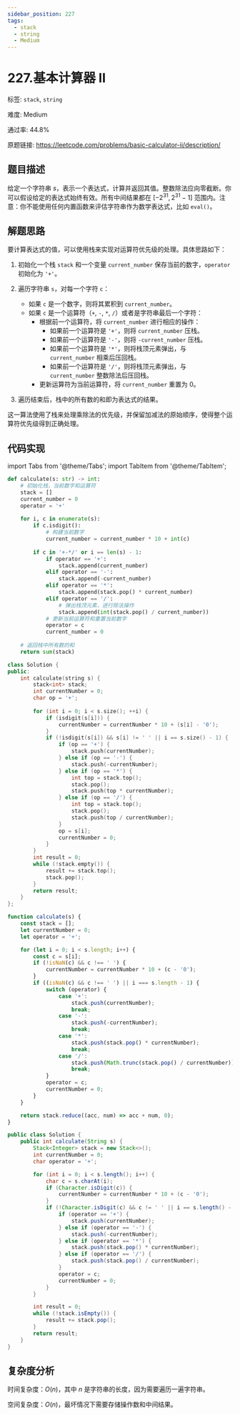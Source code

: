 ```yaml
---
sidebar_position: 227
tags:
  - stack
  - string
  - Medium
---
```


# 227.基本计算器 II

标签: `stack`, `string`

难度: Medium

通过率: 44.8%

原题链接: https://leetcode.com/problems/basic-calculator-ii/description/

## 题目描述
给定一个字符串 $s$，表示一个表达式，计算并返回其值。整数除法应向零截断。你可以假设给定的表达式始终有效。所有中间结果都在 $[-2^{31}, 2^{31} - 1]$ 范围内。注意：你不能使用任何内置函数来评估字符串作为数学表达式，比如 `eval()`。

## 解题思路
要计算表达式的值，可以使用栈来实现对运算符优先级的处理。具体思路如下：

1. 初始化一个栈 `stack` 和一个变量 `current_number` 保存当前的数字，`operator`初始化为 `'+'`。

2. 遍历字符串 `s`，对每一个字符 `c`：
   - 如果 `c` 是一个数字，则将其累积到 `current_number`。
   - 如果 `c` 是一个运算符（`+`, `-`, `*`, `/`）或者是字符串最后一个字符：
     - 根据前一个运算符，将 `current_number` 进行相应的操作：
       - 如果前一个运算符是 `'+'`，则将 `current_number` 压栈。
       - 如果前一个运算符是 `'-'`，则将 `-current_number` 压栈。
       - 如果前一个运算符是 `'*'`，则将栈顶元素弹出，与 `current_number` 相乘后压回栈。
       - 如果前一个运算符是 `'/'`，则将栈顶元素弹出，与 `current_number` 整数除法后压回栈。
     - 更新运算符为当前运算符，将 `current_number` 重置为 0。

3. 遍历结束后，栈中的所有数的和即为表达式的结果。

这一算法使用了栈来处理乘除法的优先级，并保留加减法的原始顺序，使得整个运算符优先级得到正确处理。

## 代码实现
import Tabs from '@theme/Tabs';
import TabItem from '@theme/TabItem';

<Tabs>
<TabItem value="python" label="Python">

```python
def calculate(s: str) -> int:
    # 初始化栈，当前数字和运算符
    stack = []
    current_number = 0
    operator = '+'
    
    for i, c in enumerate(s):
        if c.isdigit():
            # 构建当前数字
            current_number = current_number * 10 + int(c)
        
        if c in '+-*/' or i == len(s) - 1:
            if operator == '+':
                stack.append(current_number)
            elif operator == '-':
                stack.append(-current_number)
            elif operator == '*':
                stack.append(stack.pop() * current_number)
            elif operator == '/':
                # 弹出栈顶元素，进行除法操作
                stack.append(int(stack.pop() / current_number))
            # 更新当前运算符和重置当前数字
            operator = c
            current_number = 0
    
    # 返回栈中所有数的和
    return sum(stack)
```

</TabItem>
<TabItem value="cpp" label="C++">

```cpp
class Solution {
public:
    int calculate(string s) {
        stack<int> stack;
        int currentNumber = 0;
        char op = '+';
        
        for (int i = 0; i < s.size(); ++i) {
            if (isdigit(s[i])) {
                currentNumber = currentNumber * 10 + (s[i] - '0');
            }
            if (!isdigit(s[i]) && s[i] != ' ' || i == s.size() - 1) {
                if (op == '+') {
                    stack.push(currentNumber);
                } else if (op == '-') {
                    stack.push(-currentNumber);
                } else if (op == '*') {
                    int top = stack.top();
                    stack.pop();
                    stack.push(top * currentNumber);
                } else if (op == '/') {
                    int top = stack.top();
                    stack.pop();
                    stack.push(top / currentNumber);
                }
                op = s[i];
                currentNumber = 0;
            }
        }
        int result = 0;
        while (!stack.empty()) {
            result += stack.top();
            stack.pop();
        }
        return result;
    }
};
```

</TabItem>
<TabItem value="javascript" label="JavaScript">

```javascript
function calculate(s) {
    const stack = [];
    let currentNumber = 0;
    let operator = '+';

    for (let i = 0; i < s.length; i++) {
        const c = s[i];
        if (!isNaN(c) && c !== ' ') {
            currentNumber = currentNumber * 10 + (c - '0');
        }
        if ((isNaN(c) && c !== ' ') || i === s.length - 1) {
            switch (operator) {
                case '+':
                    stack.push(currentNumber);
                    break;
                case '-':
                    stack.push(-currentNumber);
                    break;
                case '*':
                    stack.push(stack.pop() * currentNumber);
                    break;
                case '/':
                    stack.push(Math.trunc(stack.pop() / currentNumber));
                    break;
            }
            operator = c;
            currentNumber = 0;
        }
    }

    return stack.reduce((acc, num) => acc + num, 0);
}
```

</TabItem>
<TabItem value="java" label="Java">

```java
public class Solution {
    public int calculate(String s) {
        Stack<Integer> stack = new Stack<>();
        int currentNumber = 0;
        char operator = '+';

        for (int i = 0; i < s.length(); i++) {
            char c = s.charAt(i);
            if (Character.isDigit(c)) {
                currentNumber = currentNumber * 10 + (c - '0');
            }
            if (!Character.isDigit(c) && c != ' ' || i == s.length() - 1) {
                if (operator == '+') {
                    stack.push(currentNumber);
                } else if (operator == '-') {
                    stack.push(-currentNumber);
                } else if (operator == '*') {
                    stack.push(stack.pop() * currentNumber);
                } else if (operator == '/') {
                    stack.push(stack.pop() / currentNumber);
                }
                operator = c;
                currentNumber = 0;
            }
        }

        int result = 0;
        while (!stack.isEmpty()) {
            result += stack.pop();
        }
        return result;
    }
}
```

</TabItem>
</Tabs>

## 复杂度分析
时间复杂度：$O(n)$，其中 $n$ 是字符串的长度，因为需要遍历一遍字符串。

空间复杂度：$O(n)$，最坏情况下需要存储操作数和中间结果。
